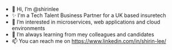 - 👋 Hi, I’m @shirinlee 
- ✨ I'm a Tech Talent Business Partner for a UK based insuretech
- 👀 I’m interested in microservices, web applications and cloud environments
- 🌱 I’m always learning from mey colleagues and candidates
- 📫 You can reach me on https://www.linkedin.com/in/shirin-lee/ 

<!---
shirinlee/shirinlee is a ✨ special ✨ repository because its `README.md` (this file) appears on your GitHub profile.
You can click the Preview link to take a look at your changes.
--->
